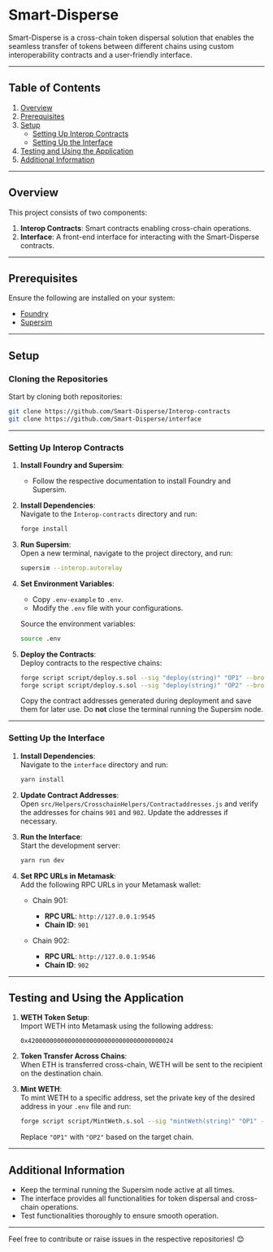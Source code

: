 # Smart-Disperse

Smart-Disperse is a cross-chain token dispersal solution that enables the seamless transfer of tokens between different chains using custom interoperability contracts and a user-friendly interface.

---

## Table of Contents

1. [Overview](#overview)  
2. [Prerequisites](#prerequisites)  
3. [Setup](#setup)  
   - [Setting Up Interop Contracts](#setting-up-interop-contracts)  
   - [Setting Up the Interface](#setting-up-the-interface)  
4. [Testing and Using the Application](#testing-and-using-the-application)  
5. [Additional Information](#additional-information)  

---

## Overview

This project consists of two components:

1. **Interop Contracts**: Smart contracts enabling cross-chain operations.  
2. **Interface**: A front-end interface for interacting with the Smart-Disperse contracts.

---

## Prerequisites

Ensure the following are installed on your system:

- [Foundry](https://book.getfoundry.sh/getting-started/installation)  
- [Supersim](https://supersim.pages.dev/)

---

## Setup

### Cloning the Repositories

Start by cloning both repositories:

```bash
git clone https://github.com/Smart-Disperse/Interop-contracts
git clone https://github.com/Smart-Disperse/interface
```

---

### Setting Up Interop Contracts

1. **Install Foundry and Supersim**:  
   - Follow the respective documentation to install Foundry and Supersim.

2. **Install Dependencies**:  
   Navigate to the `Interop-contracts` directory and run:  

   ```bash
   forge install
   ```

3. **Run Supersim**:  
   Open a new terminal, navigate to the project directory, and run:

   ```bash
   supersim --interop.autorelay
   ```

4. **Set Environment Variables**:  
   - Copy `.env-example` to `.env`.  
   - Modify the `.env` file with your configurations.

   Source the environment variables:

   ```bash
   source .env
   ```

5. **Deploy the Contracts**:  
   Deploy contracts to the respective chains:

   ```bash
   forge script script/deploy.s.sol --sig "deploy(string)" "OP1" --broadcast
   forge script script/deploy.s.sol --sig "deploy(string)" "OP2" --broadcast
   ```

   Copy the contract addresses generated during deployment and save them for later use. Do **not** close the terminal running the Supersim node.

---

### Setting Up the Interface

1. **Install Dependencies**:  
   Navigate to the `interface` directory and run:

   ```bash
   yarn install
   ```

2. **Update Contract Addresses**:  
   Open `src/Helpers/CrosschainHelpers/Contractaddresses.js` and verify the addresses for chains `901` and `902`. Update the addresses if necessary.

3. **Run the Interface**:  
   Start the development server:

   ```bash
   yarn run dev
   ```

4. **Set RPC URLs in Metamask**:  
   Add the following RPC URLs in your Metamask wallet:

   - Chain 901:  
     - **RPC URL**: `http://127.0.0.1:9545`  
     - **Chain ID**: `901`

   - Chain 902:  
     - **RPC URL**: `http://127.0.0.1:9546`  
     - **Chain ID**: `902`

---

## Testing and Using the Application

1. **WETH Token Setup**:  
   Import WETH into Metamask using the following address:  

   ```text
   0x4200000000000000000000000000000000000024
   ```

2. **Token Transfer Across Chains**:  
   When ETH is transferred cross-chain, WETH will be sent to the recipient on the destination chain.

3. **Mint WETH**:  
   To mint WETH to a specific address, set the private key of the desired address in your `.env` file and run:

   ```bash
   forge script script/MintWeth.s.sol --sig "mintWeth(string)" "OP1" --broadcast
   ```

   Replace `"OP1"` with `"OP2"` based on the target chain.

---

## Additional Information

- Keep the terminal running the Supersim node active at all times.  
- The interface provides all functionalities for token dispersal and cross-chain operations.  
- Test functionalities thoroughly to ensure smooth operation.  

---

Feel free to contribute or raise issues in the respective repositories! 😊
